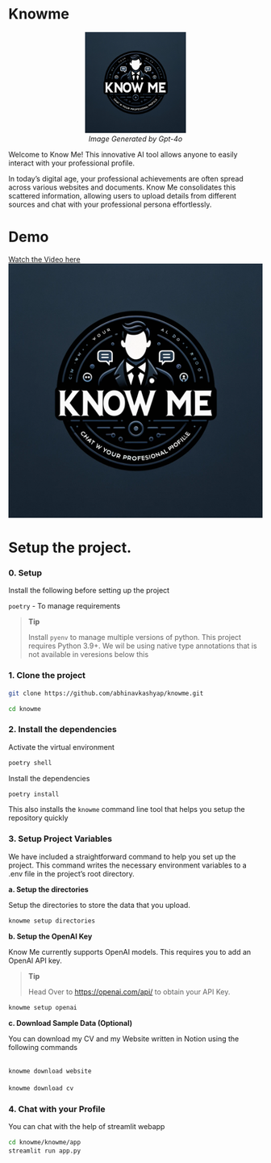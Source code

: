 # Knowme


<p align="center">
  <img width="200" src="knowme.webp">
  <br />
  <span><i>Image Generated by Gpt-4o</i></span>
</p>




Welcome to Know Me! This innovative AI tool allows anyone to easily interact with your professional profile.

In today’s digital age, your professional achievements are often spread across various websites and documents. Know Me consolidates this scattered information, allowing users to upload details from different sources and chat with your professional persona effortlessly.

# Demo

[Watch the Video here](knowme_demo.mp4)
[![Watch the video](knowme.webp)](knowme_demo.mp4)

# Setup the project.

### 0. Setup

Install the following before setting up the project

`poetry` - To manage requirements

> **Tip**
>
> Install `pyenv` to manage multiple versions of python. This project requires Python 3.9+. We wil be using native type annotations that is not available in veresions below this

### 1. Clone the project

```bash
git clone https://github.com/abhinavkashyap/knowme.git
```

```bash
cd knowme
```

### 2. Install the dependencies

Activate the virtual environment

```bash
poetry shell 
```

Install the dependencies

```bash
poetry install
```

This also installs the ``knowme`` command line tool that helps you setup the repository quickly

### 3. Setup Project Variables

We have included a straightforward command to help you set up the project. This command writes the necessary environment variables to a .env file in the project’s root directory.

**a. Setup the directories**

Setup the directories to store the data that you upload.

```bash
knowme setup directories
```

**b. Setup the OpenAI Key**

Know Me currently supports OpenAI models. This requires you to add an OpenAI API key.

> **Tip**
>
> Head Over to https://openai.com/api/ to obtain your API Key.

```bash
knowme setup openai
```

**c. Download Sample Data (Optional)**

You can download my CV and my Website written in Notion using the following commands

```bash

knowme download website 

knowme download cv
```

### 4. Chat with your Profile

You can chat with the help of streamlit webapp

```bash
cd knowme/knowme/app
streamlit run app.py
```
